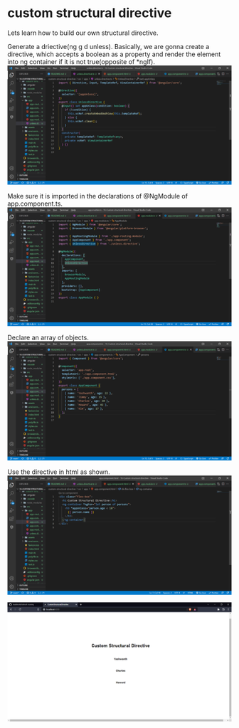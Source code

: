# custom structural directive

Lets learn how to build our own structural directive.

Generate a driective(ng g d unless). Basically, we are gonna create a directive, which accepts a boolean as a property and render the element into ng container if it is not true(opposite of *ngIf).
![](Screenshots/img1.png)

Make sure it is imported in the declarations of @NgModule of app.component.ts.
![](Screenshots/img2.png)

Declare an array of objects.
![](Screenshots/img3.png)

Use the directive in html as shown.
![](Screenshots/img4.png)

![](Screenshots/img5.png)